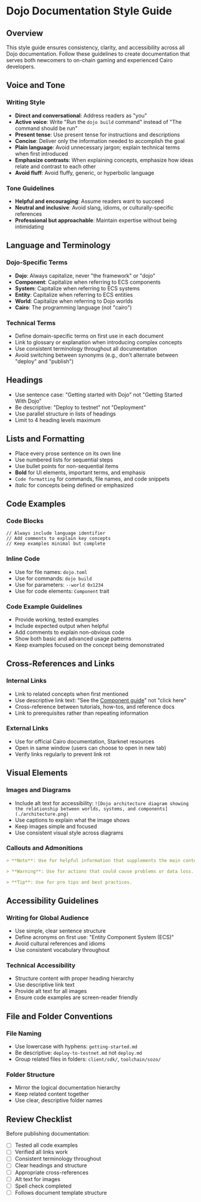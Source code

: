 # Dojo Documentation Style Guide

## Overview

This style guide ensures consistency, clarity, and accessibility across all Dojo documentation.
Follow these guidelines to create documentation that serves both newcomers to on-chain gaming and experienced Cairo developers.

## Voice and Tone

### Writing Style

- **Direct and conversational**: Address readers as "you"
- **Active voice**: Write "Run the `dojo build` command" instead of "The command should be run"
- **Present tense**: Use present tense for instructions and descriptions
- **Concise**: Deliver only the information needed to accomplish the goal
- **Plain language**: Avoid unnecessary jargon; explain technical terms when first introduced
- **Emphasize contrasts**: When explaining concepts, emphasize how ideas relate and contrast to each other
- **Avoid fluff**: Avoid fluffy, generic, or hyperbolic language

### Tone Guidelines

- **Helpful and encouraging**: Assume readers want to succeed
- **Neutral and inclusive**: Avoid slang, idioms, or culturally-specific references
- **Professional but approachable**: Maintain expertise without being intimidating

## Language and Terminology

### Dojo-Specific Terms

- **Dojo**: Always capitalize, never "the framework" or "dojo"
- **Component**: Capitalize when referring to ECS components
- **System**: Capitalize when referring to ECS systems
- **Entity**: Capitalize when referring to ECS entities
- **World**: Capitalize when referring to Dojo worlds
- **Cairo**: The programming language (not "cairo")

### Technical Terms

- Define domain-specific terms on first use in each document
- Link to glossary or explanation when introducing complex concepts
- Use consistent terminology throughout all documentation
- Avoid switching between synonyms (e.g., don't alternate between "deploy" and "publish")

## Headings

- Use sentence case: "Getting started with Dojo" not "Getting Started With Dojo"
- Be descriptive: "Deploy to testnet" not "Deployment"
- Use parallel structure in lists of headings
- Limit to 4 heading levels maximum

## Lists and Formatting

- Place every prose sentence on its own line
- Use numbered lists for sequential steps
- Use bullet points for non-sequential items
- **Bold** for UI elements, important terms, and emphasis
- `Code formatting` for commands, file names, and code snippets
- _Italic_ for concepts being defined or emphasized

## Code Examples

### Code Blocks

```cairo
// Always include language identifier
// Add comments to explain key concepts
// Keep examples minimal but complete
```

### Inline Code

- Use for file names: `dojo.toml`
- Use for commands: `dojo build`
- Use for parameters: `--world 0x1234`
- Use for code elements: `Component` trait

### Code Example Guidelines

- Provide working, tested examples
- Include expected output when helpful
- Add comments to explain non-obvious code
- Show both basic and advanced usage patterns
- Keep examples focused on the concept being demonstrated

## Cross-References and Links

### Internal Links

- Link to related concepts when first mentioned
- Use descriptive link text: "See the [Component guide](./components.md)" not "click here"
- Cross-reference between tutorials, how-tos, and reference docs
- Link to prerequisites rather than repeating information

### External Links

- Use for official Cairo documentation, Starknet resources
- Open in same window (users can choose to open in new tab)
- Verify links regularly to prevent link rot

## Visual Elements

### Images and Diagrams

- Include alt text for accessibility: `![Dojo architecture diagram showing the relationship between worlds, systems, and components](./architecture.png)`
- Use captions to explain what the image shows
- Keep images simple and focused
- Use consistent visual style across diagrams

### Callouts and Admonitions

```markdown
> **Note**: Use for helpful information that supplements the main content.

> **Warning**: Use for actions that could cause problems or data loss.

> **Tip**: Use for pro tips and best practices.
```

## Accessibility Guidelines

### Writing for Global Audience

- Use simple, clear sentence structure
- Define acronyms on first use: "Entity Component System (ECS)"
- Avoid cultural references and idioms
- Use consistent vocabulary throughout

### Technical Accessibility

- Structure content with proper heading hierarchy
- Use descriptive link text
- Provide alt text for all images
- Ensure code examples are screen-reader friendly

## File and Folder Conventions

### File Naming

- Use lowercase with hyphens: `getting-started.md`
- Be descriptive: `deploy-to-testnet.md` not `deploy.md`
- Group related files in folders: `client/sdk/`, `toolchain/sozo/`

### Folder Structure

- Mirror the logical documentation hierarchy
- Keep related content together
- Use clear, descriptive folder names

## Review Checklist

Before publishing documentation:

- [ ] Tested all code examples
- [ ] Verified all links work
- [ ] Consistent terminology throughout
- [ ] Clear headings and structure
- [ ] Appropriate cross-references
- [ ] Alt text for images
- [ ] Spell check completed
- [ ] Follows document template structure
